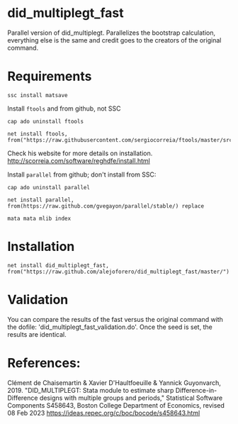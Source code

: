 # did_multiplegt_fast
Parallel version of did_multiplegt. Parallelizes the bootstrap calculation, everything else is the same and credit goes to the creators of the original command.


# Requirements
`ssc install matsave`

Install `ftools` and from github, not SSC

```
cap ado uninstall ftools

net install ftools, from("https://raw.githubusercontent.com/sergiocorreia/ftools/master/src/")
```
Check his website for more details on installation.
http://scorreia.com/software/reghdfe/install.html

Install `parallel` from github; don't install from SSC:
```
cap ado uninstall parallel

net install parallel, from(https://raw.github.com/gvegayon/parallel/stable/) replace

mata mata mlib index
```

# Installation

`net install did_multiplegt_fast, from("https://raw.github.com/alejoforero/did_multiplegt_fast/master/")`

# Validation
You can compare the results of the fast versus the original command with the dofile: 'did_multiplegt_fast_validation.do'. Once the seed is set, the results are identical.



# References: 

Clément de Chaisemartin & Xavier D'Haultfoeuille & Yannick Guyonvarch, 2019. "DID_MULTIPLEGT: Stata module to estimate sharp Difference-in-Difference designs with multiple groups and periods," Statistical Software Components S458643, Boston College Department of Economics, revised 08 Feb 2023
https://ideas.repec.org/c/boc/bocode/s458643.html
